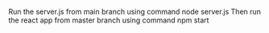 Run the server.js from main branch using  command node server.js
Then run the react app from master branch using command npm start
